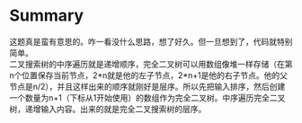 # Summary
这题真是蛮有意思的。咋一看没什么思路，想了好久。但一旦想到了，代码就特别简单。  
二叉搜索树的中序遍历就是递增顺序，完全二叉树可以用数组像堆一样存储（在第n个位置保存当前节点，2\*n就是他的左子节点，2\*n+1是他的右子节点。他的父节点是n/2），并且这样出来的顺序就刚好是层序。所以先把输入排序，然后创建一个数量为n+1（下标从1开始使用）的数组作为完全二叉树。中序遍历完全二叉树，递增输入内容。出来的就是完全二叉搜索树的层序。